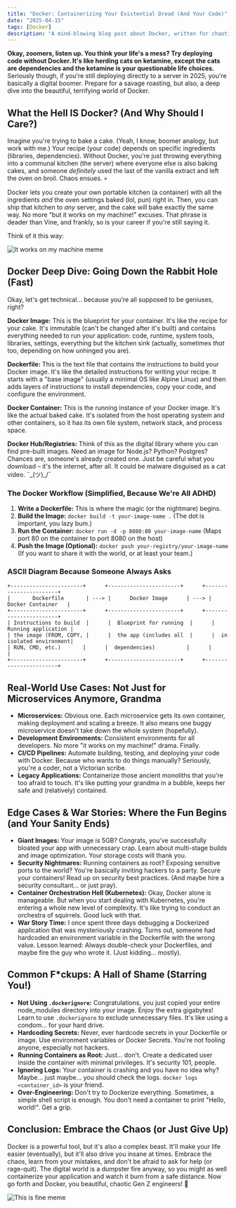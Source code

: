 ```yaml
---
title: "Docker: Containerizing Your Existential Dread (And Your Code)"
date: "2025-04-15"
tags: [Docker]
description: "A mind-blowing blog post about Docker, written for chaotic Gen Z engineers."
---
```


**Okay, zoomers, listen up. You think your life's a mess? Try deploying code without Docker. It's like herding cats on ketamine, except the cats are dependencies and the ketamine is your questionable life choices.** Seriously though, if you're still deploying directly to a server in 2025, you're basically a digital boomer. Prepare for a savage roasting, but also, a deep dive into the beautiful, terrifying world of Docker.

## What the Hell IS Docker? (And Why Should I Care?)

Imagine you're trying to bake a cake. (Yeah, I know, boomer analogy, but work with me.) Your recipe (your code) depends on specific ingredients (libraries, dependencies). Without Docker, you're just throwing everything into a communal kitchen (the server) where everyone else is also baking cakes, and someone *definitely* used the last of the vanilla extract and left the oven on broil. Chaos ensues. 💀

Docker lets you create your own portable kitchen (a container) with all the ingredients *and* the oven settings baked (lol, pun) right in. Then, you can ship that kitchen to *any* server, and the cake will bake exactly the same way. No more "but it works on my machine!" excuses. That phrase is deader than Vine, and frankly, so is your career if you're still saying it.

Think of it this way:

![It works on my machine meme](https://i.kym-cdn.com/photos/images/newsfeed/002/105/594/8c7.jpg)

## Docker Deep Dive: Going Down the Rabbit Hole (Fast)

Okay, let's get technical... because you're all supposed to be geniuses, right?

**Docker Image:** This is the blueprint for your container. It's like the recipe for your cake. It's immutable (can't be changed after it's built) and contains everything needed to run your application: code, runtime, system tools, libraries, settings, everything but the kitchen sink (actually, sometimes *that* too, depending on how unhinged you are).

**Dockerfile:** This is the text file that contains the instructions to build your Docker image. It's like the detailed instructions for writing your recipe. It starts with a "base image" (usually a minimal OS like Alpine Linux) and then adds layers of instructions to install dependencies, copy your code, and configure the environment.

**Docker Container:** This is the running instance of your Docker image. It's like the actual baked cake. It's isolated from the host operating system and other containers, so it has its own file system, network stack, and process space.

**Docker Hub/Registries:** Think of this as the digital library where you can find pre-built images. Need an image for Node.js? Python? Postgres? Chances are, someone's already created one. Just be careful what you download – it's the internet, after all. It could be malware disguised as a cat video. ¯\_(ツ)_/¯

### The Docker Workflow (Simplified, Because We're All ADHD)

1.  **Write a Dockerfile:** This is where the magic (or the nightmare) begins.
2.  **Build the Image:** `docker build -t your-image-name .` (The dot is important, you lazy bum.)
3.  **Run the Container:** `docker run -d -p 8080:80 your-image-name` (Maps port 80 on the container to port 8080 on the host)
4.  **Push the Image (Optional):** `docker push your-registry/your-image-name` (If you want to share it with the world, or at least your team.)

### ASCII Diagram Because Someone Always Asks

```
+-----------------------+      +-----------------------+      +-----------------------+
|       Dockerfile       | ---> |      Docker Image      | ---> |    Docker Container   |
+-----------------------+      +-----------------------+      +-----------------------+
| Instructions to build  |      |  Blueprint for running  |      |  Running application |
| the image (FROM, COPY, |      |  the app (includes all  |      |  in isolated environment|
| RUN, CMD, etc.)       |      |  dependencies)          |      |                       |
+-----------------------+      +-----------------------+      +-----------------------+

```

## Real-World Use Cases: Not Just for Microservices Anymore, Grandma

*   **Microservices:** Obvious one. Each microservice gets its own container, making deployment and scaling a breeze. It also means one buggy microservice doesn't take down the whole system (hopefully).
*   **Development Environments:** Consistent environments for all developers. No more "it works on my machine!" drama. Finally.
*   **CI/CD Pipelines:** Automate building, testing, and deploying your code with Docker. Because who wants to do things manually? Seriously, you're a coder, not a Victorian scribe.
*   **Legacy Applications:** Containerize those ancient monoliths that you're too afraid to touch. It's like putting your grandma in a bubble, keeps her safe and (relatively) contained.

## Edge Cases & War Stories: Where the Fun Begins (and Your Sanity Ends)

*   **Giant Images:** Your image is 5GB? Congrats, you've successfully bloated your app with unnecessary crap. Learn about multi-stage builds and image optimization. Your storage costs will thank you.
*   **Security Nightmares:** Running containers as root? Exposing sensitive ports to the world? You're basically inviting hackers to a party. Secure your containers! Read up on security best practices. (And maybe hire a security consultant... or just pray).
*   **Container Orchestration Hell (Kubernetes):** Okay, Docker alone is manageable. But when you start dealing with Kubernetes, you're entering a whole new level of complexity. It's like trying to conduct an orchestra of squirrels. Good luck with that.
*   **War Story Time:** I once spent three days debugging a Dockerized application that was mysteriously crashing. Turns out, someone had hardcoded an environment variable in the Dockerfile with the wrong value. Lesson learned: Always double-check your Dockerfiles, and maybe fire the guy who wrote it. (Just kidding... mostly).

## Common F\*ckups: A Hall of Shame (Starring You!)

*   **Not Using `.dockerignore`:** Congratulations, you just copied your entire node_modules directory into your image. Enjoy the extra gigabytes! Learn to use `.dockerignore` to exclude unnecessary files. It's like using a condom... for your hard drive.
*   **Hardcoding Secrets:** Never, ever hardcode secrets in your Dockerfile or image. Use environment variables or Docker Secrets. You're not fooling anyone, especially not hackers.
*   **Running Containers as Root:** Just… don't. Create a dedicated user inside the container with minimal privileges. It's security 101, people.
*   **Ignoring Logs:** Your container is crashing and you have no idea why? Maybe… just maybe… you should check the logs. `docker logs <container_id>` is your friend.
*   **Over-Engineering:** Don't try to Dockerize everything. Sometimes, a simple shell script is enough. You don't need a container to print "Hello, world!". Get a grip.

## Conclusion: Embrace the Chaos (or Just Give Up)

Docker is a powerful tool, but it's also a complex beast. It'll make your life easier (eventually), but it'll also drive you insane at times. Embrace the chaos, learn from your mistakes, and don't be afraid to ask for help (or rage-quit). The digital world is a dumpster fire anyway, so you might as well containerize your application and watch it burn from a safe distance. Now go forth and Docker, you beautiful, chaotic Gen Z engineers! 🙏

![This is fine meme](https://i.kym-cdn.com/entries/icons/original/000/018/642/this-is-fine.jpg)
